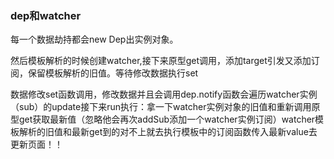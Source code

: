 

### dep和watcher

每一个数据劫持都会new Dep出实例对象。

然后模板解析的时候创建watcher,接下来原型get调用，添加target引发又添加订阅，保留模板解析的旧值。等待修改数据执行set

数据修改set函数调用，修改数据并且会调用dep.notify函数会遍历watcher实例（sub）的update接下来run执行：拿一下watcher实例对象的旧值和重新调用原型get获取最新值（忽略他会再次addSub添加一个watcher实例订阅）watcher模板解析的旧值和最新get到的对不上就去执行模板中的订阅函数传入最新value去更新页面！！